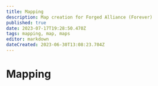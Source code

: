 ```yaml
---
title: Mapping
description: Map creation for Forged Alliance (Forever)
published: true
date: 2023-07-17T19:28:50.470Z
tags: mapping, map, maps
editor: markdown
dateCreated: 2023-06-30T13:08:23.704Z
---
```


# Mapping

